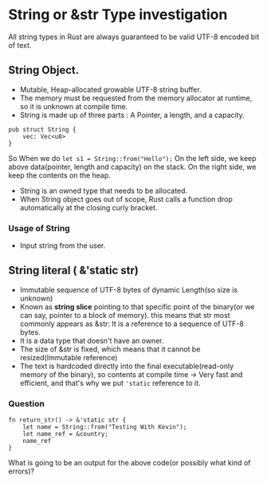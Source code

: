 # String or &str Type investigation
All string types in Rust are always guaranteed to be valid UTF-8 encoded bit of text.

## String Object.
* Mutable, Heap-allocated growable UTF-8 string buffer.
* The memory must be requested from the memory allocator at runtime, so it is unknown at compile time.
* String is made up of three parts : A Pointer, a length, and a capacity.
```
pub struct String {
	vec: Vec<u8>
}
```
So When we do `let s1 = String::from("Hello");`
On the left side, we keep above data(pointer, length and capacity) on the stack.
On the right side, we keep the contents on the heap.
* String is an owned type that needs to be allocated.
* When String object goes out of scope, Rust calls a function drop automatically at the closing curly bracket.

### Usage of String
* Input string from the user.

## String literal ( &'static str)
* Immutable sequence of UTF-8 bytes of dynamic Length(so size is unknown)
* Known as **string slice** pointing to that specific point of the binary(or we can say, pointer to a block of memory). this means that str most commonly appears as &str: It is a reference to a sequence of UTF-8 bytes.
* It is a data type that doesn't have an owner.
* The size of &str is fixed, which means that it cannot be resized(Immutable reference)
* The text is hardcoded directly into the final executable(read-only memory of the binary), so contents at compile time -> Very fast and efficient, and that's why we put `'static` reference to it.




### Question
```
fn return_str() -> &'static str {
    let name = String::from("Testing With Kevin");
    let name_ref = &country;
    name_ref
}
```
What is going to be an output for the above code(or possibly what kind of errors)?







